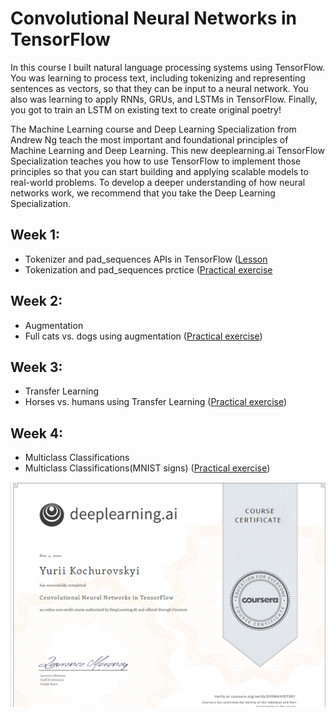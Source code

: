 # Convolutional Neural Networks in TensorFlow
In this course I built natural language processing systems using TensorFlow. You was learning to process text, including tokenizing and representing sentences as vectors, so that they can be input to a neural network. You also was learning to apply RNNs, GRUs, and LSTMs in TensorFlow. Finally, you got to train an  LSTM on existing text to create original poetry!

The Machine Learning course and Deep Learning Specialization from Andrew Ng teach the most important and foundational principles of Machine Learning and Deep Learning. This new deeplearning.ai TensorFlow Specialization teaches you how to use TensorFlow to implement those principles so that you can start building and applying scalable models to real-world problems. To develop a deeper understanding of how neural networks work, we recommend that you take the Deep Learning Specialization.

## Week 1:
  - Tokenizer and pad_sequences APIs in TensorFlow ([Lesson](https://github.com/Kochurovskyi/Deep_Neural_Network_Projects/blob/main/Courses%20(COURSERA)/8.%20Natural%20Language%20Processing%20in%20TensorFlow/week1/Course_3_Week_1_Lesson_3.ipynb)
  - Tokenization and pad_sequences prctice ([Practical exercise](https://github.com/Kochurovskyi/Deep_Neural_Network_Projects/blob/main/Courses%20(COURSERA)/8.%20Natural%20Language%20Processing%20in%20TensorFlow/week1/Course_3_Week_1_Exercise_question.ipynb)
  
## Week 2:
 - Augmentation
 -  Full cats vs. dogs using augmentation ([Practical exercise](https://github.com/Kochurovskyi/Deep_Neural_Network_Projects/blob/main/Courses%20(COURSERA)/7.%20Convolutional%20Neural%20Networks%20in%20TensorFlow/Exercise_2_Cats_vs_Dogs_using_augmentation_Question-FINAL.ipynb))

  
## Week 3:
- Transfer Learning
- Horses vs. humans using Transfer Learning ([Practical exercise](https://github.com/Kochurovskyi/Deep_Neural_Network_Projects/blob/main/Courses%20(COURSERA)/7.%20Convolutional%20Neural%20Networks%20in%20TensorFlow/Exercise_3_Horses_vs_humans_using_Transfer_Learning_Question-FINAL.ipynb))

  
## Week 4:
 - Multiclass Classifications
  - Multiclass Classifications(MNIST signs) ([Practical exercise](https://github.com/Kochurovskyi/Deep_Neural_Network_Projects/blob/main/Courses%20(COURSERA)/7.%20Convolutional%20Neural%20Networks%20in%20TensorFlow/Exercise_4_Multi_class_classifier_Question-FINAL.ipynb))
 

![Cert.](https://github.com/Kochurovskyi/Deep_Neural_Network_Projects/blob/main/Courses%20(COURSERA)/7.%20Convolutional%20Neural%20Networks%20in%20TensorFlow/cert.png)
 
